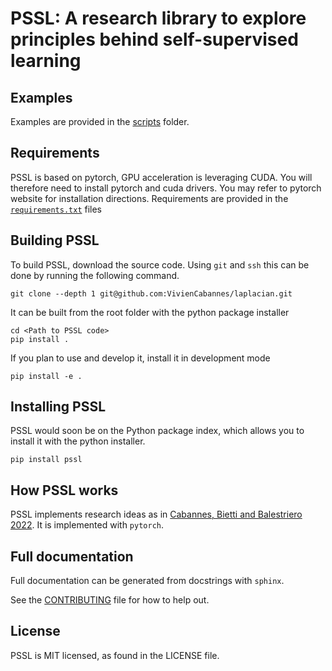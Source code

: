 
# PSSL: A research library to explore principles behind self-supervised learning

## Examples
Examples are provided in the [scripts](scripts) folder.

## Requirements
PSSL is based on pytorch, GPU acceleration is leveraging CUDA.
You will therefore need to install pytorch and cuda drivers.
You may refer to pytorch website for installation directions.
Requirements are provided in the [`requirements.txt`](requirements.txt) files

## Building PSSL
To build PSSL, download the source code.
Using `git` and `ssh` this can be done by running the following command.
```shell
git clone --depth 1 git@github.com:VivienCabannes/laplacian.git
```
It can be built from the root folder with the python package installer
```shell
cd <Path to PSSL code>
pip install .
```
If you plan to use and develop it, install it in development mode
```shell
pip install -e .
```

## Installing PSSL
PSSL would soon be on the Python package index, which allows you to install it with the python installer.
```shell
pip install pssl
```

## How PSSL works
PSSL implements research ideas as in [Cabannes, Bietti and Balestriero 2022](LINK).
It is implemented with `pytorch`.

## Full documentation
Full documentation can be generated from docstrings with `sphinx`.


See the [CONTRIBUTING](CONTRIBUTING.md) file for how to help out.

License
-------
PSSL is MIT licensed, as found in the LICENSE file.
